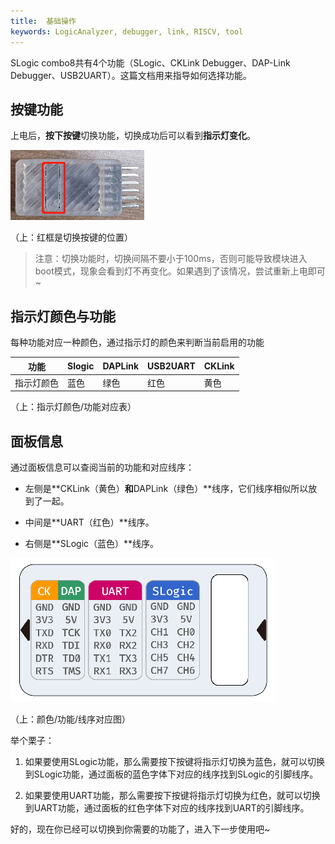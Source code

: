 ```yaml
---
title:  基础操作
keywords: LogicAnalyzer, debugger, link, RISCV, tool
---
```


SLogic combo8共有4个功能（SLogic、CKLink Debugger、DAP-Link Debugger、USB2UART）。这篇文档用来指导如何选择功能。

## 按键功能

上电后，**按下按键**切换功能，切换成功后可以看到**指示灯变化**。


![](../assets/slogic_btn.png)

（上：红框是切换按键的位置）

> 注意：切换功能时，切换间隔不要小于100ms，否则可能导致模块进入boot模式，现象会看到灯不再变化。如果遇到了该情况，尝试重新上电即可~

## 指示灯颜色与功能

每种功能对应一种颜色，通过指示灯的颜色来判断当前启用的功能

| 功能       | Slogic | DAPLink | USB2UART | CKLink |
| ---------- | ------ | ------- | -------- | ------ |
| 指示灯颜色 | 蓝色   | 绿色    | 红色     | 黄色   |

（上：指示灯颜色/功能对应表）



## 面板信息

通过面板信息可以查阅当前的功能和对应线序：

- 左侧是**CKLink（黄色）**和**DAPLink（绿色）**线序，它们线序相似所以放到了一起。

- 中间是**UART（红色）**线序。

- 右侧是**SLogic（蓝色）**线序。



![](../assets/slogic_panel.png)

（上：颜色/功能/线序对应图）


举个栗子：

1. 如果要使用SLogic功能，那么需要按下按键将指示灯切换为蓝色，就可以切换到SLogic功能，通过面板的蓝色字体下对应的线序找到SLogic的引脚线序。

2. 如果要使用UART功能，那么需要按下按键将指示灯切换为红色，就可以切换到UART功能，通过面板的红色字体下对应的线序找到UART的引脚线序。

好的，现在你已经可以切换到你需要的功能了，进入下一步使用吧~

